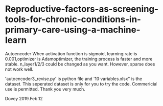 # Reproductive-factors-as-screening-tools-for-chronic-conditions-in-primary-care-using-a-machine-learn
Autoencoder
When activation function is sigmoid, learning rate is 0.001,optimizer is Adamoptimizer, the training process is faster and more stable.
n_layer1/2/3 could be changed as you want. However, sparse does not work well.

'autoencoder3_revise.py' is python file and '10 variables.xlsx" is the dataset.
This seperated dataset is only for you to try the code. Commericial use is permitted. Thank you very much.

Dovey
2019.Feb.12


